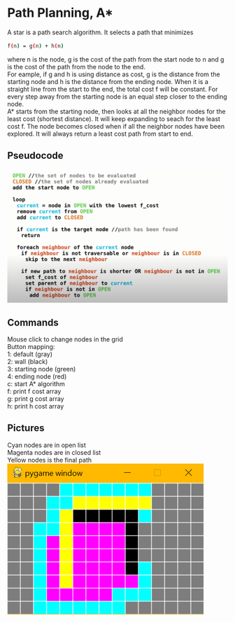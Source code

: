 # Path Planning, A*
A star is a path search algorithm. It selects a path that minimizes 
```bash
f(n) = g(n) + h(n)
```
where n is the node, g is the cost of the path from the start node to n and g is the cost of the path from the node to the end.\
For eample, if g and h is using distance as cost, g is the distance from the starting node and h is the distance from the ending node. When it is a straight line from the start to the end, the total cost f will be constant. For every step away from the starting node is an equal step closer to the ending node.\
A* starts from the starting node, then looks at all the neighbor nodes for the least cost (shortest distance). It will keep expanding to seach for the least cost f. The node becomes closed when if all the neighbor nodes have been explored. It will always return a least cost path from start to end.

## Pseudocode
![alt text](pics/pseudocode.PNG)

## Commands
Mouse click to change nodes in the grid\
Button mapping:\
1: default (gray)\
2: wall (black)\
3: starting node (green)\
4: ending node (red)\
c: start A* algorithm\
f: print f cost array\
g: print g cost array\
h: print h cost array

## Pictures
Cyan nodes are in open list\
Magenta nodes are in closed list\
Yellow nodes is the final path\
![alt text](pics/astar.PNG)
